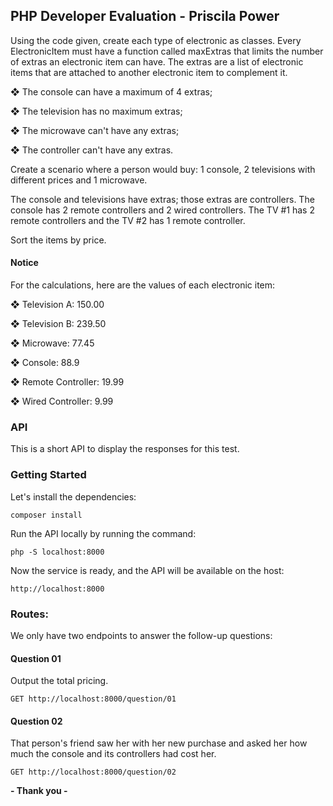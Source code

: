 ## PHP Developer Evaluation - Priscila Power

Using the code given, create each type of electronic as classes. Every
ElectronicItem must have a function called maxExtras that limits the number of extras an
electronic item can have. The extras are a list of electronic items that are attached to another
electronic item to complement it.

❖ The console can have a maximum of 4 extras;

❖ The television has no maximum extras;

❖ The microwave can't have any extras;

❖ The controller can't have any extras.

Create a scenario where a person would buy:
1 console, 2 televisions with different prices and 1 microwave.

The console and televisions have extras; those extras are controllers. The console has 2 remote
controllers and 2 wired controllers. The TV #1 has 2 remote controllers and the TV #2 has 1
remote controller.

Sort the items by price.

#### Notice
For the calculations, here are the values of each electronic item:

❖ Television A: 150.00

❖ Television B: 239.50

❖ Microwave: 77.45

❖ Console: 88.9

❖ Remote Controller: 19.99

❖ Wired Controller: 9.99

### API
This is a short API to display the responses for this test.

### Getting Started
Let's install the dependencies:

```
composer install
```

Run the API locally by running the command:

```
php -S localhost:8000
```


Now the service is ready, and the API will be available on the host:

```
http://localhost:8000
```



### Routes:

We only have two endpoints to answer the follow-up questions:



#### Question 01

Output the total pricing.

```
GET http://localhost:8000/question/01
```

#### Question 02
That person's friend saw her with her new purchase and asked her how much the
console and its controllers had cost her.

```
GET http://localhost:8000/question/02
```


**- Thank you -**